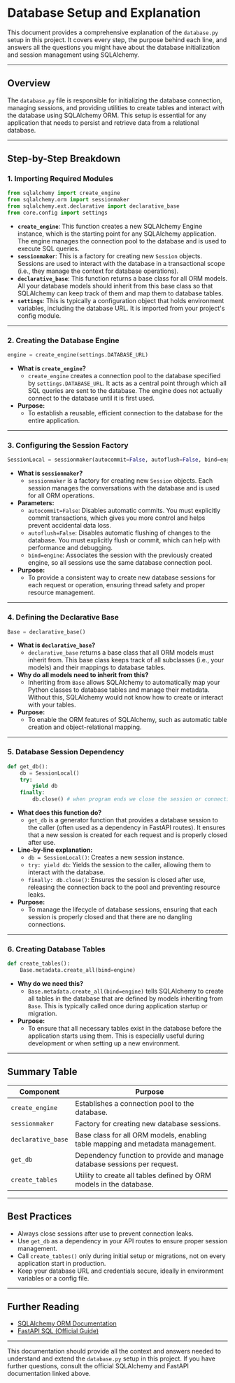 # Database Setup and Explanation

This document provides a comprehensive explanation of the `database.py` setup in this project. It covers every step, the purpose behind each line, and answers all the questions you might have about the database initialization and session management using SQLAlchemy.

---

## Overview

The `database.py` file is responsible for initializing the database connection, managing sessions, and providing utilities to create tables and interact with the database using SQLAlchemy ORM. This setup is essential for any application that needs to persist and retrieve data from a relational database.

---

## Step-by-Step Breakdown

### 1. Importing Required Modules

```python
from sqlalchemy import create_engine
from sqlalchemy.orm import sessionmaker
from sqlalchemy.ext.declarative import declarative_base
from core.config import settings
```

- **`create_engine`**: This function creates a new SQLAlchemy Engine instance, which is the starting point for any SQLAlchemy application. The engine manages the connection pool to the database and is used to execute SQL queries.
- **`sessionmaker`**: This is a factory for creating new `Session` objects. Sessions are used to interact with the database in a transactional scope (i.e., they manage the context for database operations).
- **`declarative_base`**: This function returns a base class for all ORM models. All your database models should inherit from this base class so that SQLAlchemy can keep track of them and map them to database tables.
- **`settings`**: This is typically a configuration object that holds environment variables, including the database URL. It is imported from your project's config module.

---

### 2. Creating the Database Engine

```python
engine = create_engine(settings.DATABASE_URL)
```

- **What is `create_engine`?**
  - `create_engine` creates a connection pool to the database specified by `settings.DATABASE_URL`. It acts as a central point through which all SQL queries are sent to the database. The engine does not actually connect to the database until it is first used.
- **Purpose:**
  - To establish a reusable, efficient connection to the database for the entire application.

---

### 3. Configuring the Session Factory

```python
SessionLocal = sessionmaker(autocommit=False, autoflush=False, bind=engine)
```

- **What is `sessionmaker`?**
  - `sessionmaker` is a factory for creating new `Session` objects. Each session manages the conversations with the database and is used for all ORM operations.
- **Parameters:**
  - `autocommit=False`: Disables automatic commits. You must explicitly commit transactions, which gives you more control and helps prevent accidental data loss.
  - `autoflush=False`: Disables automatic flushing of changes to the database. You must explicitly flush or commit, which can help with performance and debugging.
  - `bind=engine`: Associates the session with the previously created engine, so all sessions use the same database connection pool.
- **Purpose:**
  - To provide a consistent way to create new database sessions for each request or operation, ensuring thread safety and proper resource management.

---

### 4. Defining the Declarative Base

```python
Base = declarative_base()
```

- **What is `declarative_base`?**
  - `declarative_base` returns a base class that all ORM models must inherit from. This base class keeps track of all subclasses (i.e., your models) and their mappings to database tables.
- **Why do all models need to inherit from this?**
  - Inheriting from `Base` allows SQLAlchemy to automatically map your Python classes to database tables and manage their metadata. Without this, SQLAlchemy would not know how to create or interact with your tables.
- **Purpose:**
  - To enable the ORM features of SQLAlchemy, such as automatic table creation and object-relational mapping.

---

### 5. Database Session Dependency

```python
def get_db():
    db = SessionLocal()
    try:
        yield db
    finally:
        db.close() # when program ends we close the session or connection to db
```

- **What does this function do?**
  - `get_db` is a generator function that provides a database session to the caller (often used as a dependency in FastAPI routes). It ensures that a new session is created for each request and is properly closed after use.
- **Line-by-line explanation:**
  - `db = SessionLocal()`: Creates a new session instance.
  - `try: yield db`: Yields the session to the caller, allowing them to interact with the database.
  - `finally: db.close()`: Ensures the session is closed after use, releasing the connection back to the pool and preventing resource leaks.
- **Purpose:**
  - To manage the lifecycle of database sessions, ensuring that each session is properly closed and that there are no dangling connections.

---

### 6. Creating Database Tables

```python
def create_tables():
    Base.metadata.create_all(bind=engine)
```

- **Why do we need this?**
  - `Base.metadata.create_all(bind=engine)` tells SQLAlchemy to create all tables in the database that are defined by models inheriting from `Base`. This is typically called once during application startup or migration.
- **Purpose:**
  - To ensure that all necessary tables exist in the database before the application starts using them. This is especially useful during development or when setting up a new environment.

---

## Summary Table

| Component         | Purpose                                                                                 |
|-------------------|-----------------------------------------------------------------------------------------|
| `create_engine`   | Establishes a connection pool to the database.                                          |
| `sessionmaker`    | Factory for creating new database sessions.                                             |
| `declarative_base`| Base class for all ORM models, enabling table mapping and metadata management.          |
| `get_db`          | Dependency function to provide and manage database sessions per request.                |
| `create_tables`   | Utility to create all tables defined by ORM models in the database.                     |

---

## Best Practices

- Always close sessions after use to prevent connection leaks.
- Use `get_db` as a dependency in your API routes to ensure proper session management.
- Call `create_tables()` only during initial setup or migrations, not on every application start in production.
- Keep your database URL and credentials secure, ideally in environment variables or a config file.

---

## Further Reading
- [SQLAlchemy ORM Documentation](https://docs.sqlalchemy.org/en/20/orm/)
- [FastAPI SQL (Official Guide)](https://fastapi.tiangolo.com/tutorial/sql-databases/)

---

This documentation should provide all the context and answers needed to understand and extend the `database.py` setup in this project. If you have further questions, consult the official SQLAlchemy and FastAPI documentation linked above.
